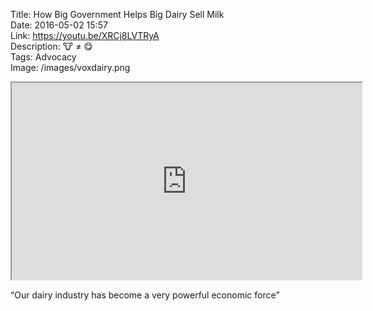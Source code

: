 Title: How Big Government Helps Big Dairy Sell Milk  
Date: 2016-05-02 15:57  
Link: https://youtu.be/XRCj8LVTRyA  
Description: 🐮 ≠ 😋  
Tags: Advocacy  
Image: /images/voxdairy.png  

<iframe class="radius" width="560" height="315" src="https://www.youtube-nocookie.com/embed/XRCj8LVTRyA?rel=0&amp;showinfo=0" allowfullscreen></iframe>

<q cite="https://www.youtube.com/watch?v=XRCj8LVTRyA">Our dairy industry has become a very powerful economic force</q>
